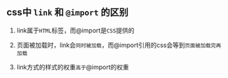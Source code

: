 ## css中 `link` 和 `@import` 的区别

1. link属于`HTML`标签，而@import是`CSS`提供的

2. 页面被加载时，link会`同时被加载`，而@import引用的css会等到`页面被加载完再加载`

3. link方式的样式的权重`高于`@import的权重